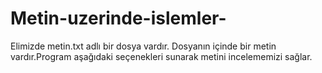 # Metin-uzerinde-islemler-
Elimizde metin.txt adlı bir dosya vardır. Dosyanın içinde bir metin vardır.Program aşağıdaki seçenekleri sunarak metini incelememizi sağlar.
